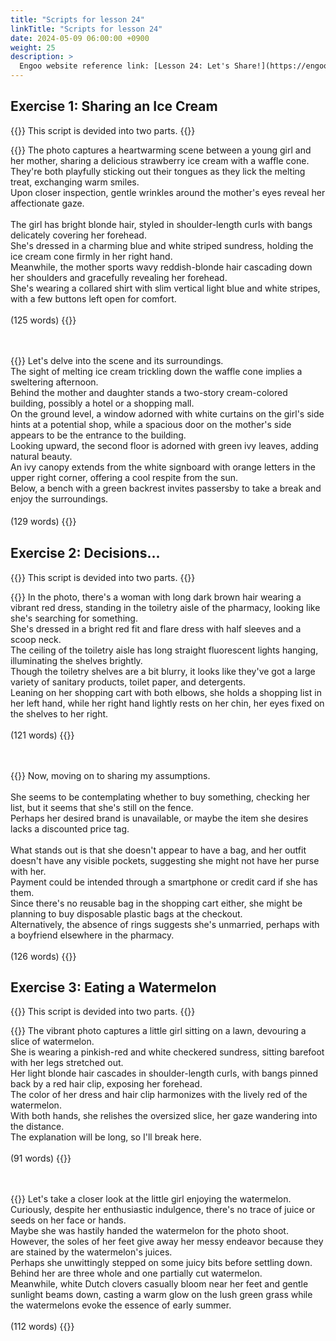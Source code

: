 ```yaml
---
title: "Scripts for lesson 24"
linkTitle: "Scripts for lesson 24"
date: 2024-05-09 06:00:00 +0900
weight: 25
description: >
  Engoo website reference link: [Lesson 24: Let's Share!](https://engoo.com/app/lessons/describing-pictures-intermediate-describing-pictures-lets-share/JEielE6hEee1u-M55onvDQ?category_id=P_HriMOnEeifo0O-yMP42w&course_id=ZZasjsOnEeiHZVOMC0VfdA)
---
```


## Exercise 1: Sharing an Ice Cream

{{<alert>}}
This script is devided into two parts.
{{</alert>}}

{{<card header="**1st script**">}}
The photo captures a heartwarming scene between a young girl and her mother, sharing a delicious strawberry ice cream with a waffle cone. <br/>
They're both playfully sticking out their tongues as they lick the melting treat, exchanging warm smiles. <br/>
Upon closer inspection, gentle wrinkles around the mother's eyes reveal her affectionate gaze. <br/>
<br/>
The girl has bright blonde hair, styled in shoulder-length curls with bangs delicately covering her forehead.<br/>
She's dressed in a charming blue and white striped sundress, holding the ice cream cone firmly in her right hand. <br/>
Meanwhile, the mother sports wavy reddish-blonde hair cascading down her shoulders and gracefully revealing her forehead.<br/>
She's wearing a collared shirt with slim vertical light blue and white stripes, with a few buttons left open for comfort.<br/>
<br/>
(125 words)
{{</card>}}

　

{{<card header="**2nd script**">}}
Let's delve into the scene and its surroundings.<br/>
The sight of melting ice cream trickling down the waffle cone implies a sweltering afternoon.<br/>
Behind the mother and daughter stands a two-story cream-colored building, possibly a hotel or a shopping mall. <br/>
On the ground level, a window adorned with white curtains on the girl's side hints at a potential shop, while a spacious door on the mother's side appears to be the entrance to the building.<br/>
Looking upward, the second floor is adorned with green ivy leaves, adding natural beauty. <br/>
An ivy canopy extends from the white signboard with orange letters in the upper right corner, offering a cool respite from the sun.<br/>
Below, a bench with a green backrest invites passersby to take a break and enjoy the surroundings.<br/>
<br/>
(129 words)
{{</card>}}
　

## Exercise 2: Decisions...

{{<alert>}}
This script is devided into two parts.
{{</alert>}}

{{<card header="**1st script**">}}
In the photo, there's a woman with long dark brown hair wearing a vibrant red dress, standing in the toiletry aisle of the pharmacy, looking like she's searching for something. <br/>
She's dressed in a bright red fit and flare dress with half sleeves and a scoop neck.<br/>
The ceiling of the toiletry aisle has long straight fluorescent lights hanging, illuminating the shelves brightly. <br/>
Though the toiletry shelves are a bit blurry, it looks like they've got a large variety of sanitary products, toilet paper, and detergents.<br/>
Leaning on her shopping cart with both elbows, she holds a shopping list in her left hand, while her right hand lightly rests on her chin, her eyes fixed on the shelves to her right. <br/>
<br/>
(121 words)
{{</card>}}

　

{{<card header="**2nd script**">}}
Now, moving on to sharing my assumptions.<br/>
<br/>
She seems to be contemplating whether to buy something, checking her list, but it seems that she's still on the fence.<br/>
Perhaps her desired brand is unavailable, or maybe the item she desires lacks a discounted price tag.<br/>
<br/>
What stands out is that she doesn't appear to have a bag, and her outfit doesn't have any visible pockets, suggesting she might not have her purse with her. <br/>
Payment could be intended through a smartphone or credit card if she has them. <br/>
Since there's no reusable bag in the shopping cart either, she might be planning to buy disposable plastic bags at the checkout.<br/>
Alternatively, the absence of rings suggests she's unmarried, perhaps with a boyfriend elsewhere in the pharmacy.<br/>
<br/>
(126 words)
{{</card>}}

## Exercise 3: Eating a Watermelon

{{<alert>}}
This script is devided into two parts.
{{</alert>}}

{{<card header="**1st script**">}}
The vibrant photo captures a little girl sitting on a lawn, devouring a slice of watermelon. <br/>
She is wearing a pinkish-red and white checkered sundress, sitting barefoot with her legs stretched out. <br/>
Her light blonde hair cascades in shoulder-length curls, with bangs pinned back by a red hair clip, exposing her forehead. <br/>
The color of her dress and hair clip harmonizes with the lively red of the watermelon.<br/>
With both hands, she relishes the oversized slice, her gaze wandering into the distance. <br/>
The explanation will be long, so I'll break here.<br/>
<br/>
(91 words)
{{</card>}}

　

{{<card header="**2nd script**">}}
Let's take a closer look at the little girl enjoying the watermelon.<br/>
Curiously, despite her enthusiastic indulgence, there's no trace of juice or seeds on her face or hands. <br/>
Maybe she was hastily handed the watermelon for the photo shoot. <br/>
However, the soles of her feet give away her messy endeavor because they are stained by the watermelon's juices.<br/>
Perhaps she unwittingly stepped on some juicy bits before settling down. <br/>
Behind her are three whole and one partially cut watermelon.<br/>
Meanwhile, white Dutch clovers casually bloom near her feet and gentle sunlight beams down, casting a warm glow on the lush green grass while the watermelons evoke the essence of early summer.<br/>
<br/>
(112 words)
{{</card>}}

